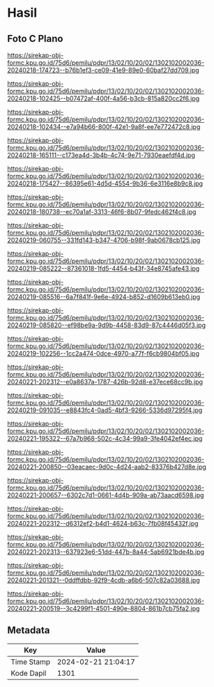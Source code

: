 # Hasil

## Foto C Plano

https://sirekap-obj-formc.kpu.go.id/75d6/pemilu/pdpr/13/02/10/20/02/1302102002036-20240218-174723--b76b1ef3-ce09-41e9-89e0-60baf27dd709.jpg

https://sirekap-obj-formc.kpu.go.id/75d6/pemilu/pdpr/13/02/10/20/02/1302102002036-20240218-102425--b07472af-400f-4a56-b3cb-815a820cc2f6.jpg

https://sirekap-obj-formc.kpu.go.id/75d6/pemilu/pdpr/13/02/10/20/02/1302102002036-20240218-102434--e7a94b66-800f-42e1-9a8f-ee7e772472c8.jpg

https://sirekap-obj-formc.kpu.go.id/75d6/pemilu/pdpr/13/02/10/20/02/1302102002036-20240218-165111--c173ea4d-3b4b-4c74-9e71-7930eaefdf4d.jpg

https://sirekap-obj-formc.kpu.go.id/75d6/pemilu/pdpr/13/02/10/20/02/1302102002036-20240218-175427--86395e61-4d5d-4554-9b36-6e3116e8b9c8.jpg

https://sirekap-obj-formc.kpu.go.id/75d6/pemilu/pdpr/13/02/10/20/02/1302102002036-20240218-180738--ec70a1af-3313-46f6-8b07-9fedc462f4c8.jpg

https://sirekap-obj-formc.kpu.go.id/75d6/pemilu/pdpr/13/02/10/20/02/1302102002036-20240219-060755--331fd143-b347-4706-b98f-9ab0678cb125.jpg

https://sirekap-obj-formc.kpu.go.id/75d6/pemilu/pdpr/13/02/10/20/02/1302102002036-20240219-085222--87361018-1fd5-4454-b43f-34e8745afe43.jpg

https://sirekap-obj-formc.kpu.go.id/75d6/pemilu/pdpr/13/02/10/20/02/1302102002036-20240219-085516--6a7f841f-9e6e-4924-b852-d1609b613eb0.jpg

https://sirekap-obj-formc.kpu.go.id/75d6/pemilu/pdpr/13/02/10/20/02/1302102002036-20240219-085820--ef98be9a-9d9b-4458-83d9-87c4446d05f3.jpg

https://sirekap-obj-formc.kpu.go.id/75d6/pemilu/pdpr/13/02/10/20/02/1302102002036-20240219-102256--1cc2a474-0dce-4970-a77f-f6cb9804bf05.jpg

https://sirekap-obj-formc.kpu.go.id/75d6/pemilu/pdpr/13/02/10/20/02/1302102002036-20240221-202312--e0a8637a-1787-426b-92d8-e37ece68cc9b.jpg

https://sirekap-obj-formc.kpu.go.id/75d6/pemilu/pdpr/13/02/10/20/02/1302102002036-20240219-091035--e8843fc4-0ad5-4bf3-9266-5336d97295f4.jpg

https://sirekap-obj-formc.kpu.go.id/75d6/pemilu/pdpr/13/02/10/20/02/1302102002036-20240221-195322--67a7b968-502c-4c34-99a9-3fe4042ef4ec.jpg

https://sirekap-obj-formc.kpu.go.id/75d6/pemilu/pdpr/13/02/10/20/02/1302102002036-20240221-200850--03eacaec-9d0c-4d24-aab2-83376b427d8e.jpg

https://sirekap-obj-formc.kpu.go.id/75d6/pemilu/pdpr/13/02/10/20/02/1302102002036-20240221-200657--6302c7d1-0661-4d4b-909a-ab73aacd6598.jpg

https://sirekap-obj-formc.kpu.go.id/75d6/pemilu/pdpr/13/02/10/20/02/1302102002036-20240221-202312--d6312ef2-b4d1-4624-b63c-7fb08f45432f.jpg

https://sirekap-obj-formc.kpu.go.id/75d6/pemilu/pdpr/13/02/10/20/02/1302102002036-20240221-202313--637923e6-51dd-447b-8a44-5ab6921bde4b.jpg

https://sirekap-obj-formc.kpu.go.id/75d6/pemilu/pdpr/13/02/10/20/02/1302102002036-20240221-201321--0ddffdbb-92f9-4cdb-a6b6-507c82a03688.jpg

https://sirekap-obj-formc.kpu.go.id/75d6/pemilu/pdpr/13/02/10/20/02/1302102002036-20240221-200519--3c4299f1-4501-490e-8804-861b7cb75fa2.jpg


## Metadata

| Key        | Value               |
| ---------- | ------------------- |
| Time Stamp | 2024-02-21 21:04:17 |
| Kode Dapil | 1301                |



